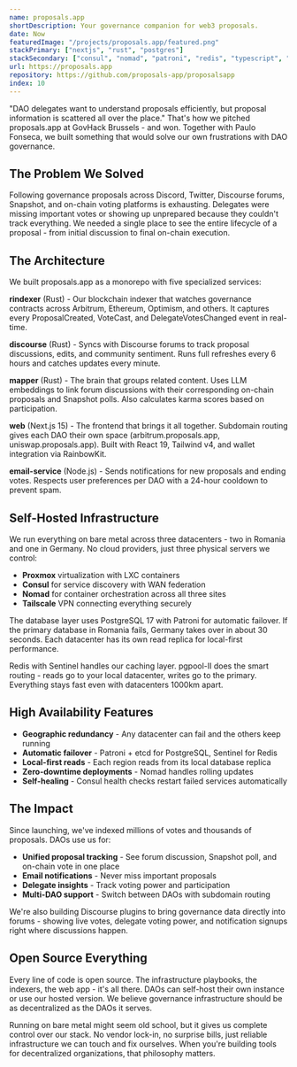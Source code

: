 ```yaml
---
name: proposals.app
shortDescription: Your governance companion for web3 proposals.
date: Now
featuredImage: "/projects/proposals.app/featured.png"
stackPrimary: ["nextjs", "rust", "postgres"]
stackSecondary: ["consul", "nomad", "patroni", "redis", "typescript", "alloy", "tailwind"]
url: https://proposals.app
repository: https://github.com/proposals-app/proposalsapp
index: 10
---
```


"DAO delegates want to understand proposals efficiently, but proposal information is scattered all over the place." That's how we pitched proposals.app at GovHack Brussels - and won. Together with Paulo Fonseca, we built something that would solve our own frustrations with DAO governance.

## The Problem We Solved

Following governance proposals across Discord, Twitter, Discourse forums, Snapshot, and on-chain voting platforms is exhausting. Delegates were missing important votes or showing up unprepared because they couldn't track everything. We needed a single place to see the entire lifecycle of a proposal - from initial discussion to final on-chain execution.

## The Architecture

We built proposals.app as a monorepo with five specialized services:

**rindexer** (Rust) - Our blockchain indexer that watches governance contracts across Arbitrum, Ethereum, Optimism, and others. It captures every ProposalCreated, VoteCast, and DelegateVotesChanged event in real-time.

**discourse** (Rust) - Syncs with Discourse forums to track proposal discussions, edits, and community sentiment. Runs full refreshes every 6 hours and catches updates every minute.

**mapper** (Rust) - The brain that groups related content. Uses LLM embeddings to link forum discussions with their corresponding on-chain proposals and Snapshot polls. Also calculates karma scores based on participation.

**web** (Next.js 15) - The frontend that brings it all together. Subdomain routing gives each DAO their own space (arbitrum.proposals.app, uniswap.proposals.app). Built with React 19, Tailwind v4, and wallet integration via RainbowKit.

**email-service** (Node.js) - Sends notifications for new proposals and ending votes. Respects user preferences per DAO with a 24-hour cooldown to prevent spam.

## Self-Hosted Infrastructure

We run everything on bare metal across three datacenters - two in Romania and one in Germany. No cloud providers, just three physical servers we control:

- **Proxmox** virtualization with LXC containers
- **Consul** for service discovery with WAN federation
- **Nomad** for container orchestration across all three sites
- **Tailscale** VPN connecting everything securely

The database layer uses PostgreSQL 17 with Patroni for automatic failover. If the primary database in Romania fails, Germany takes over in about 30 seconds. Each datacenter has its own read replica for local-first performance.

Redis with Sentinel handles our caching layer. pgpool-II does the smart routing - reads go to your local datacenter, writes go to the primary. Everything stays fast even with datacenters 1000km apart.

## High Availability Features

- **Geographic redundancy** - Any datacenter can fail and the others keep running
- **Automatic failover** - Patroni + etcd for PostgreSQL, Sentinel for Redis
- **Local-first reads** - Each region reads from its local database replica
- **Zero-downtime deployments** - Nomad handles rolling updates
- **Self-healing** - Consul health checks restart failed services automatically

## The Impact

Since launching, we've indexed millions of votes and thousands of proposals. DAOs use us for:

- **Unified proposal tracking** - See forum discussion, Snapshot poll, and on-chain vote in one place
- **Email notifications** - Never miss important proposals
- **Delegate insights** - Track voting power and participation
- **Multi-DAO support** - Switch between DAOs with subdomain routing

We're also building Discourse plugins to bring governance data directly into forums - showing live votes, delegate voting power, and notification signups right where discussions happen.

## Open Source Everything

Every line of code is open source. The infrastructure playbooks, the indexers, the web app - it's all there. DAOs can self-host their own instance or use our hosted version. We believe governance infrastructure should be as decentralized as the DAOs it serves.

Running on bare metal might seem old school, but it gives us complete control over our stack. No vendor lock-in, no surprise bills, just reliable infrastructure we can touch and fix ourselves. When you're building tools for decentralized organizations, that philosophy matters.
